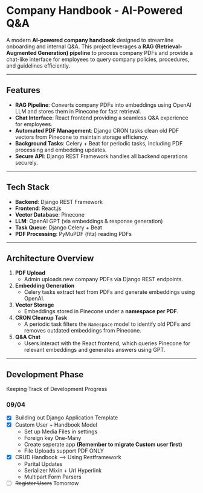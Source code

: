 # Company Handbook - AI-Powered Q&A

A modern **AI-powered company handbook** designed to streamline onboarding and internal Q&A. This project leverages a **RAG (Retrieval-Augmented Generation) pipeline** to process company PDFs and provide a chat-like interface for employees to query company policies, procedures, and guidelines efficiently.

---

## Features

- **RAG Pipeline**: Converts company PDFs into embeddings using OpenAI LLM and stores them in Pinecone for fast retrieval.
- **Chat Interface**: React frontend providing a seamless Q&A experience for employees.
- **Automated PDF Management**: Django CRON tasks clean old PDF vectors from Pinecone to maintain storage efficiency.
- **Background Tasks**: Celery + Beat for periodic tasks, including PDF processing and embedding updates.
- **Secure API**: Django REST Framework handles all backend operations securely.

---

## Tech Stack

- **Backend**: Django REST Framework  
- **Frontend**: React.js  
- **Vector Database**: Pinecone  
- **LLM**: OpenAI GPT (via embeddings & response generation)  
- **Task Queue**: Django Celery + Beat  
- **PDF Processing**: PyMuPDF (fitz) reading PDFs 

---

## Architecture Overview

1. **PDF Upload**  
   - Admin uploads new company PDFs via Django REST endpoints.  
2. **Embedding Generation**  
   - Celery tasks extract text from PDFs and generate embeddings using OpenAI.  
3. **Vector Storage**  
   - Embeddings stored in Pinecone under a **namespace per PDF**.  
4. **CRON Cleanup Task**  
   - A periodic task filters the `Namespace` model to identify old PDFs and removes outdated embeddings from Pinecone.  
5. **Q&A Chat**  
   - Users interact with the React frontend, which queries Pinecone for relevant embeddings and generates answers using GPT.  

---

## Development Phase 

Keeping Track of Development Progress

### 09/04

- [x] Building out Django Application Template 
- [x] Custom User + Handbook Model 
  - Set up Media Files in settings
  - Foreign key One-Many 
  - Create seperate app **(Remember to migrate Custom user first)**
  - File Uploads support PDF ONLY
- [x] CRUD Handbook --> Using Restframework 
  - Parital Updates 
  - Serializer Mixin + Url Hyperlink 
  - Multipart Form Parsers
- [ ] ~~Register Users~~ Tomorrow 